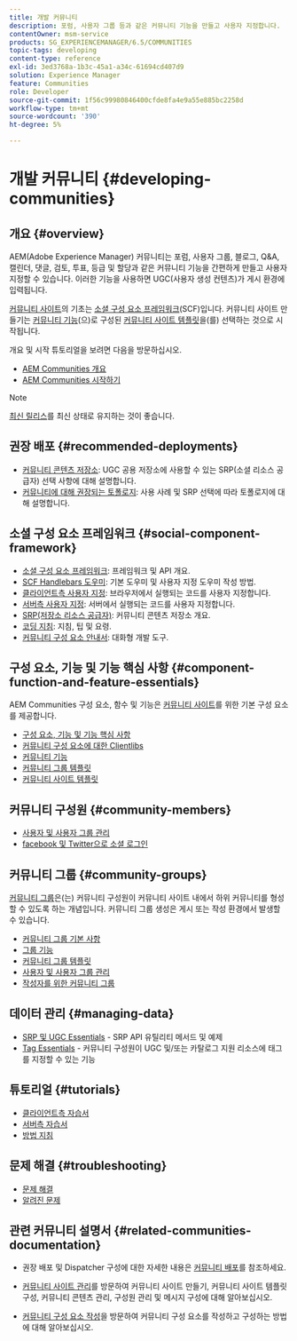 ```yaml
---
title: 개발 커뮤니티
description: 포럼, 사용자 그룹 등과 같은 커뮤니티 기능을 만들고 사용자 지정합니다.
contentOwner: msm-service
products: SG_EXPERIENCEMANAGER/6.5/COMMUNITIES
topic-tags: developing
content-type: reference
exl-id: 3ed3768a-1b3c-45a1-a34c-61694cd407d9
solution: Experience Manager
feature: Communities
role: Developer
source-git-commit: 1f56c99980846400cfde8fa4e9a55e885bc2258d
workflow-type: tm+mt
source-wordcount: '390'
ht-degree: 5%

---
```


# 개발 커뮤니티  {#developing-communities}

## 개요 {#overview}

AEM(Adobe Experience Manager) 커뮤니티는 포럼, 사용자 그룹, 블로그, Q&amp;A, 캘린더, 댓글, 검토, 투표, 등급 및 할당과 같은 커뮤니티 기능을 간편하게 만들고 사용자 지정할 수 있습니다. 이러한 기능을 사용하면 UGC(사용자 생성 컨텐츠)가 게시 환경에 입력됩니다.

[커뮤니티 사이트](overview.md#communitiessites)의 기초는 [소셜 구성 요소 프레임워크](scf.md)(SCF)입니다. 커뮤니티 사이트 만들기는 [커뮤니티 기능](functions.md)(으)로 구성된 [커뮤니티 사이트 템플릿](sites-console.md)을(를) 선택하는 것으로 시작됩니다.

개요 및 시작 튜토리얼을 보려면 다음을 방문하십시오.

* [AEM Communities 개요](overview.md)
* [AEM Communities 시작하기](getting-started.md)

>[!NOTE]
> 
>[최신 릴리스](deploy-communities.md#latest-releases)를 최신 상태로 유지하는 것이 좋습니다.

## 권장 배포 {#recommended-deployments}

* [커뮤니티 콘텐츠 저장소](working-with-srp.md): UGC 공용 저장소에 사용할 수 있는 SRP(소셜 리소스 공급자) 선택 사항에 대해 설명합니다.
* [커뮤니티에 대해 권장되는 토폴로지](topologies.md): 사용 사례 및 SRP 선택에 따라 토폴로지에 대해 설명합니다.

## 소셜 구성 요소 프레임워크 {#social-component-framework}

* [소셜 구성 요소 프레임워크](scf.md): 프레임워크 및 API 개요.
* [SCF Handlebars 도우미](handlebars-helpers.md): 기본 도우미 및 사용자 지정 도우미 작성 방법.
* [클라이언트측 사용자 지정](client-customize.md): 브라우저에서 실행되는 코드를 사용자 지정합니다.
* [서버측 사용자 지정](server-customize.md): 서버에서 실행되는 코드를 사용자 지정합니다.
* [SRP(저장소 리소스 공급자)](srp.md): 커뮤니티 콘텐츠 저장소 개요.
* [코딩 지침](code-guide.md): 지침, 팁 및 요령.
* [커뮤니티 구성 요소 안내서](components-guide.md): 대화형 개발 도구.

## 구성 요소, 기능 및 기능 핵심 사항 {#component-function-and-feature-essentials}

AEM Communities 구성 요소, 함수 및 기능은 [커뮤니티 사이트](sites-console.md)를 위한 기본 구성 요소를 제공합니다.

* [구성 요소, 기능 및 기능 핵심 사항](essentials.md)
* [커뮤니티 구성 요소에 대한 Clientlibs](clientlibs.md)
* [커뮤니티 기능](functions.md)
* [커뮤니티 그룹 템플릿](tools-groups.md)
* [커뮤니티 사이트 템플릿](sites.md)

## 커뮤니티 구성원 {#community-members}

* [사용자 및 사용자 그룹 관리](users.md)
* [facebook 및 Twitter으로 소셜 로그인](social-login.md)

## 커뮤니티 그룹 {#community-groups}

[커뮤니티 그룹](overview.md#communitygroups)은(는) 커뮤니티 구성원이 커뮤니티 사이트 내에서 하위 커뮤니티를 형성할 수 있도록 하는 개념입니다. 커뮤니티 그룹 생성은 게시 또는 작성 환경에서 발생할 수 있습니다.

* [커뮤니티 그룹 기본 사항](essentials-groups.md)
* [그룹 기능](functions.md#groups-function)
* [커뮤니티 그룹 템플릿](tools-groups.md)
* [사용자 및 사용자 그룹 관리](users.md)
* [작성자를 위한 커뮤니티 그룹](creating-groups.md)

## 데이터 관리 {#managing-data}

* [SRP 및 UGC Essentials](srp-and-ugc.md) - SRP API 유틸리티 메서드 및 예제
* [Tag Essentials](tag.md) - 커뮤니티 구성원이 UGC 및/또는 카탈로그 지원 리소스에 태그를 지정할 수 있는 기능

## 튜토리얼 {#tutorials}

* [클라이언트측 자습서](tutorials.md#client-side-customization)
* [서버측 자습서](tutorials.md#server-side-customization)
* [방법 지침](tutorials.md#how-to-instructions)

## 문제 해결 {#troubleshooting}

* [문제 해결](troubleshooting.md)
* [알려진 문제](/help/release-notes/release-notes.md)

## 관련 커뮤니티 설명서 {#related-communities-documentation}

* 권장 배포 및 Dispatcher 구성에 대한 자세한 내용은 [커뮤니티 배포](deploy-communities.md)를 참조하세요.

* [커뮤니티 사이트 관리](administer-landing.md)를 방문하여 커뮤니티 사이트 만들기, 커뮤니티 사이트 템플릿 구성, 커뮤니티 콘텐츠 관리, 구성원 관리 및 메시지 구성에 대해 알아보십시오.

* [커뮤니티 구성 요소 작성](author-communities.md)을 방문하여 커뮤니티 구성 요소를 작성하고 구성하는 방법에 대해 알아보십시오.
